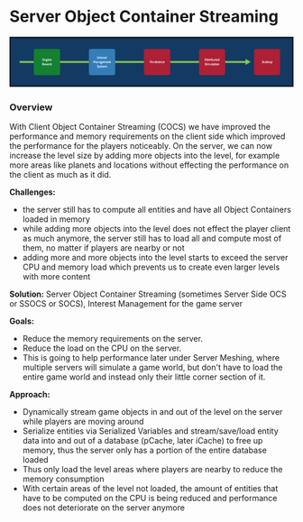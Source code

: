 # Server Object Container Streaming

![Image](/images/milestones/milestone-02.png)

### Overview
With Client Object Container Streaming (COCS) we have improved the performance and memory requirements on the client side which improved the performance for the players noticeably. On the server, we can now increase the level size by adding more objects into the level, for example more areas like planets and locations without effecting the performance on the client as much as it did.

__Challenges:__

* the server still has to compute all entities and have all Object Containers loaded in memory
* while adding more objects into the level does not effect the player client as much anymore, the server still has to load all and compute most of them, no matter if players are nearby or not
* adding more and more objects into the level starts to exceed the server CPU and memory load which prevents us to create even larger levels with more content

__Solution:__ Server Object Container Streaming (sometimes Server Side OCS or SSOCS or SOCS), Interest Management for the game server

__Goals:__

* Reduce the memory requirements on the server.
* Reduce the load on the CPU on the server.
* This is going to help performance later under Server Meshing, where multiple servers will simulate a game world, but don't have to load the entire game world and instead only their little corner section of it.

__Approach:__

* Dynamically stream game objects in and out of the level on the server while players are moving around
* Serialize entities via Serialized Variables and stream/save/load entity data into and out of a database (pCache, later iCache) to free up memory, thus the server only has a portion of the entire database loaded
* Thus only load the level areas where players are nearby to reduce the memory consumption
* With certain areas of the level not loaded, the amount of entities that have to be computed on the CPU is being reduced and performance does not deteriorate on the server anymore
